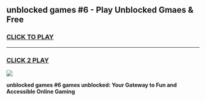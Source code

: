 
## unblocked games #6 - Play Unblocked Gmaes & Free
<h3>
<a href="https://news.freeplayer.one?title=unblocked_games_#6&ref=23F">CLICK TO PLAY</a></h3>
<hr>

<h3>
<a href="https://news.freeplayer.one?title=unblocked_games_#6&ref=23F">CLICK 2 PLAY</a>
  
</h3>

<a href="https://news.freeplayer.one?title=unblocked_games_#6&ref=23F/"><img src="https://clearcache.store/games.png"></a>


**unblocked games #6 games unblocked: Your Gateway to Fun and Accessible Online Gaming**
